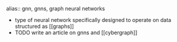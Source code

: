 alias:: gnn, gnns, graph neural networks

- type of neural network specifically designed to operate on data structured as [[graphs]]
- TODO write an article on gnns and [[cybergraph]]